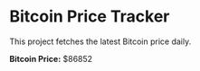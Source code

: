 # Bitcoin Price Tracker

This project fetches the latest Bitcoin price daily.

**Bitcoin Price:** $86852
